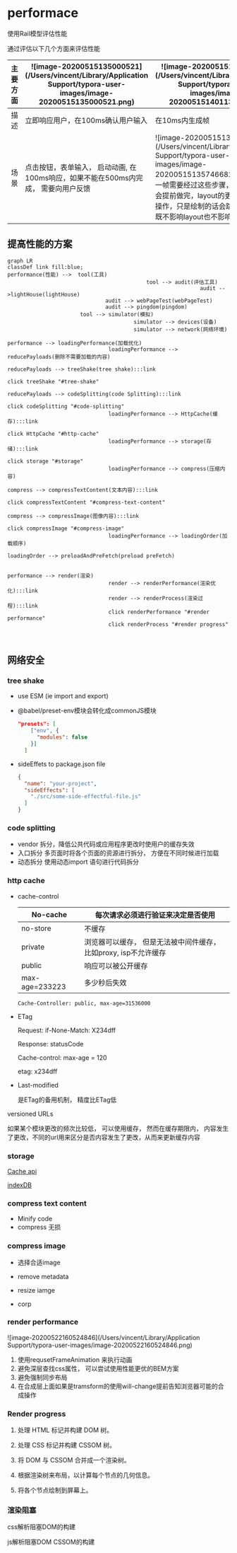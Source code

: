 # performace

使用Rail模型评估性能

通过评估以下几个方面来评估性能

| 主要方面 | ![image-20200515135000521](/Users/vincent/Library/Application Support/typora-user-images/image-20200515135000521.png) | ![image-20200515140113775](/Users/vincent/Library/Application Support/typora-user-images/image-20200515140113775.png) | ![image-20200515135107705](/Users/vincent/Library/Application Support/typora-user-images/image-20200515135107705.png) | ![image-20200515135128586](/Users/vincent/Library/Application Support/typora-user-images/image-20200515135128586.png) |
| :------: | ------------------------------------------------------------ | ------------------------------------------------------------ | ------------------------------------------------------------ | ------------------------------------------------------------ |
|   描述   | 立即响应用户，在100ms确认用户输入                            | 在10ms内生成帧                                               | 最大程度增加主线程的空闲时间                                 | 持续吸引用户，在1000m s内呈现交互内容                        |
|   场景   | 点击按钮，表单输入， 启动动画, 在100ms响应，如果不能在500ms内完成， 需要向用户反馈 | ![image-20200515135746682](/Users/vincent/Library/Application Support/typora-user-images/image-20200515135746682.png)因为每一帧需要经过这些步骤， js计算和style会提前做完，layout的更改会影响后续操作，只是绘制的话会跳过paint, 最好既不影响layout也不影响paint | 空闲时间可以用来加载推迟之后的任务， 利用空闲时间加载剩余数据 | 在1s内加载网站                                               |

##  提高性能的方案

```mermaid
graph LR
classDef link fill:blue;
performance(性能) -->	 tool(工具)
											tool --> audit(评估工具)
															 audit -->lightHouse(lightHouse)
                               audit --> webPageTest(webPageTest)
                               audit --> pingdom(pingdom)
                       tool --> simulator(模拟)
                       					simulator --> devices(设备)
                       					simulator --> network(网络环境)
											
performance --> loadingPerformance(加载优化)
								loadingPerformance --> reducePayloads(删除不需要加载的内容)
																			 reducePayloads --> treeShake(tree shake):::link
																			 										click treeShake "#tree-shake"
																			 reducePayloads --> codeSplitting(code Splitting):::link
																			 										click codeSplitting "#code-splitting"
								loadingPerformance --> HttpCache(缓存):::link
																			 click HttpCache "#http-cache"
								loadingPerformance --> storage(存储):::link
																				click storage "#storage"
								loadingPerformance --> compress(压缩内容)
																				compress --> compressTextContent(文本内容):::link
																										 click compressTextContent "#compress-text-content"
																				compress --> compressImage(图像内容):::link
																										 click compressImage "#compress-image"
								loadingPerformance --> loadingOrder(加载顺序)
																			 loadingOrder --> preloadAndPreFetch(preload preFetch)
																			 
																			 
performance --> render(渲染)
								render --> renderPerformance(渲染优化):::link
								render --> renderProcess(渲染过程):::link
								click renderPerformance "#render performance"
								click renderProcess "#render progress"
								
																			 
```

## 网络安全



### tree shake

- use ESM (ie import and export)

- @babel/preset-env模块会转化成commonJS模块

    ```json
    "presets": [
        ["env", {
          "modules": false
        }]
      ]
    ```

- sideEffets to package.json file

    ```json
    {
      "name": "your-project",
      "sideEffects": [
        "./src/some-side-effectful-file.js"
      ]
    }
    ```

### code splitting

- vendor 拆分，降低公共代码或应用程序更改时使用户的缓存失效
- 入口拆分 多页面时将各个页面的资源进行拆分， 方便在不同时候进行加载
- 动态拆分 使用动态import 语句进行代码拆分

### http cache

- cache-control

    | No-cache       | 每次请求必须进行验证来决定是否使用                           |
    | -------------- | ------------------------------------------------------------ |
    | no-store       | 不缓存                                                       |
    | private        | 浏览器可以缓存， 但是无法被中间件缓存， 比如proxy, isp不允许缓存 |
    | public         | 响应可以被公开缓存                                           |
    | max-age=233223 | 多少秒后失效                                                 |

    ```tsx
    Cache-Controller: public, max-age=31536000
    ```

    

- ETag

    Request: if-None-Match: X234dff

    Response: statusCode

    Cache-control: max-age = 120

    etag: x234dff

    

- Last-modified

    是ETag的备用机制， 精度比ETag低

versioned URLs 

如果某个模块更改的频次比较低， 可以使用缓存， 然而在缓存期限内， 内容发生了更改，不同的url用来区分是否内容发生了更改，从而来更新缓存内容

### storage

[Cache api](https://web.dev/cache-api-quick-guide/)

[indexDB](https://developers.google.com/web/fundamentals/instant-and-offline/web-storage/indexeddb-best-practices?hl=zh-cn)

### compress text content

- Minify code
- compress 无损

### compress image

- 选择合适image

- remove metadata

- resize iamge

- corp

### render performance

![image-20200522160524846](/Users/vincent/Library/Application Support/typora-user-images/image-20200522160524846.png)

1. 使用requsetFrameAnimation 来执行动画
2. 避免深层查找css属性， 可以尝试使用性能更优的BEM方案
3. 避免强制同步布局
4. 在合成层上面如果是tramsform的使用will-change提前告知浏览器可能的合成操作

### Render progress

1. 处理 HTML 标记并构建 DOM 树。

2. 处理 CSS 标记并构建 CSSOM 树。

3. 将 DOM 与 CSSOM 合并成一个渲染树。

4. 根据渲染树来布局，以计算每个节点的几何信息。

5. 将各个节点绘制到屏幕上。

    

### 渲染阻塞

css解析阻塞DOM的构建

js解析阻塞DOM CSSOM的构建

